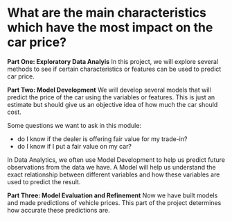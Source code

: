 # What are the main characteristics which have the most impact on the car price?

**Part One: Exploratory Data Analyis**
In this project, we will explore several methods to see if certain characteristics or features can be used to predict car price.

**Part Two: Model Development**
We will develop several models that will predict the price of the car using the variables or features. This is just an estimate but should give us an objective idea of how much the car should cost.

Some questions we want to ask in this module:
* do I know if the dealer is offering fair value for my trade-in?
* do I know if I put a fair value on my car?

In Data Analytics, we often use Model Development to help us predict future observations from the data we have. A Model will help us understand the exact relationship between different variables and how these variables are used to predict the result.

**Part Three: Model Evaluation and Refinement**
Now we have built models and made predictions of vehicle prices. This part of the project determines how accurate these predictions are.
